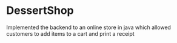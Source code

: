 # DessertShop
Implemented the backend to an online store in java which allowed customers to add items to a cart and print a receipt
